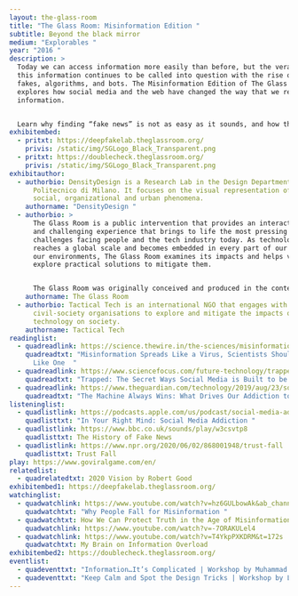 ```yaml
---
layout: the-glass-room
title: "The Glass Room: Misinformation Edition "
subtitle: Beyond the black mirror
medium: "Explorables "
year: "2016 "
description: >
  Today we can access information more easily than before, but the veracity of
  this information continues to be called into question with the rise of deep
  fakes, algorithms, and bots. The Misinformation Edition of The Glass Room
  explores how social media and the web have changed the way that we react to
  information.


  Learn why finding “fake news” is not as easy as it sounds, and how the term “fake news” is as much a problem as the news itself. Dive into the world of deep fakes, which are now so realistic that they are virtually impossible to detect. Uncover how social media platforms are designed to keep us hooked and how they can be used to change our minds. These apps were created by Density Design; They are part of the project, "The Glass Room Misinformation Edition", created by Tactical Tech.
exhibitembed:
  - pritxt: https://deepfakelab.theglassroom.org/
    privis: /static/img/SGLogo_Black_Transparent.png
  - pritxt: https://doublecheck.theglassroom.org/
    privis: /static/img/SGLogo_Black_Transparent.png
exhibitauthor:
  - authorbio: DensityDesign is a Research Lab in the Design Department of the
      Politecnico di Milano. It focuses on the visual representation of complex
      social, organizational and urban phenomena.
    authorname: "DensityDesign "
  - authorbio: >
      The Glass Room is a public intervention that provides an interactive, fun,
      and challenging experience that brings to life the most pressing
      challenges facing people and the tech industry today. As technology
      reaches a global scale and becomes embedded in every part of our lives and
      our environments, The Glass Room examines its impacts and helps visitors
      explore practical solutions to mitigate them.


      The Glass Room was originally conceived and produced in the context of the exhibition Nervous Systems with support from Haus der Kulturen der Welt in the framework of “100 Years of Now”, and is based on an original concept developed by Stephanie Hankey and Marek Tuszynski shown in March-May 2016 at the HKW in Berlin, Germany.
    authorname: The Glass Room
  - authorbio: Tactical Tech is an international NGO that engages with citizens and
      civil-society organisations to explore and mitigate the impacts of
      technology on society.
    authorname: Tactical Tech
readinglist:
  - quadreadlink: https://science.thewire.in/the-sciences/misinformation-online-virality-liberals-conservatives-older-people-epidemiology/
    quadreadtxt: "Misinformation Spreads Like a Virus, Scientists Should Study It
      Like One  "
  - quadreadlink: https://www.sciencefocus.com/future-technology/trapped-the-secret-ways-social-media-is-built-to-be-addictive-and-what-you-can-do-to-fight-back/
    quadreadtxt: "Trapped: The Secret Ways Social Media is Built to be Addictive "
  - quadreadlink: https://www.theguardian.com/technology/2019/aug/23/social-media-addiction-gambling
    quadreadtxt: "The Machine Always Wins: What Drives Our Addiction to Social Media"
listeninglist:
  - quadlistlink: https://podcasts.apple.com/us/podcast/social-media-addiction/id1258539903?i=1000408978370
    quadlisttxt: "In Your Right Mind: Social Media Addiction "
  - quadlistlink: https://www.bbc.co.uk/sounds/play/w3csvtp8
    quadlisttxt: The History of Fake News
  - quadlistlink: https://www.npr.org/2020/06/02/868001948/trust-fall
    quadlisttxt: Trust Fall
play: https://www.goviralgame.com/en/
relatedlist:
  - quadrelatedtxt: 2020 Vision by Robert Good
exhibitembed1: https://deepfakelab.theglassroom.org/
watchinglist:
  - quadwatchlink: https://www.youtube.com/watch?v=hz6GULbowAk&ab_channel=TED-Ed
    quadwatchtxt: "Why People Fall for Misinformation "
  - quadwatchtxt: How We Can Protect Truth in the Age of Misinformation
    quadwatchlink: https://www.youtube.com/watch?v=-7ORAKULel4
  - quadwatchlink: https://www.youtube.com/watch?v=T4YkpPXKDRM&t=172s
    quadwatchtxt: My Brain on Information Overload
exhibitembed2: https://doublecheck.theglassroom.org/
eventlist:
  - quadeventtxt: "Information…It’s Complicated | Workshop by Muhammad Radwan "
  - quadeventtxt: "Keep Calm and Spot the Design Tricks | Workshop by Louise Hisayasu "
---
```

